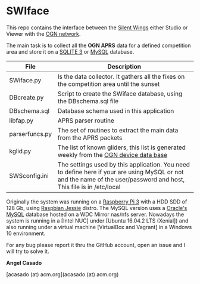 # SWIface #

This repo contains the interface between the [Silent Wings](http://www.silentwings.no) either Studio or Viewer with the [OGN network](http://wiki.glidernet.org).

The main task is to collect all the **OGN APRS** data for a defined competition area and store it on a [SQLITE 3](https://sqlite.org) or [MySQL](https://www.mysql.com/products/) database.

File  |  Description
---- | ----
SWiface.py | 		Is the data collector. It gathers all the fixes on the competition area until the sunset
DBcreate.py |		Script to create the SWiface database, using the DBschema.sql file
DBschema.sql |		Database schema used in this application
libfap.py	|	APRS parser routine
parserfuncs.py	|	The set of routines to extract the main data from the APRS packets
kglid.py	|	The list of known gliders, this list is generated weekly from the [OGN device data base](http://wiki.glidernet.org/ddb) 
SWSconfig.ini	|	The settings used by this application. You need to define here if your are using MySQL or not and the name of the user/password and host, This file is in /etc/local

Originally  the system was running on a [Raspberry Pi 3](https://www.raspberrypi.org/products/raspberry-pi-3-model-b/) with a HDD SDD of 128 Gb, using [Raspbian Jessie](https://www.raspberrypi.org/downloads/raspbian/) distro. The MySQL version uses a [Oracle's MySQL](https://www.oracle.com/mysql/index.html) database hosted on a WDC Mirror nas/nfs server. 
Nowadays the system is running in a [Intel NUC] under [Ubuntu 16.04.2 LTS (Xenial]) and also running under a virtual machine [VirtualBox and Vagrant] in a Windows 10 environment.

For any bug please report it thru the GitHub account, open an issue and I will try to solve it.

**Angel Casado**

[acasado (at) acm.org](acasado (at) acm.org)
